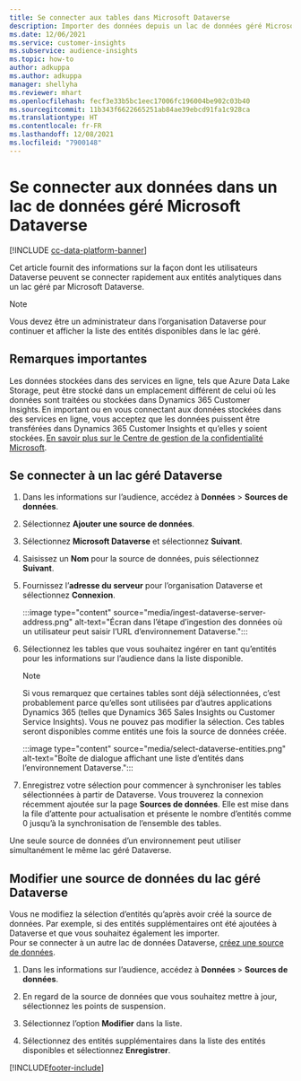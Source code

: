 ```yaml
---
title: Se connecter aux tables dans Microsoft Dataverse
description: Importer des données depuis un lac de données géré Microsoft Dataverse.
ms.date: 12/06/2021
ms.service: customer-insights
ms.subservice: audience-insights
ms.topic: how-to
author: adkuppa
ms.author: adkuppa
manager: shellyha
ms.reviewer: mhart
ms.openlocfilehash: fecf3e33b5bc1eec17006fc196004be902c03b40
ms.sourcegitcommit: 11b343f6622665251ab84ae39ebcd91fa1c928ca
ms.translationtype: HT
ms.contentlocale: fr-FR
ms.lasthandoff: 12/08/2021
ms.locfileid: "7900148"
---
```

# <a name="connect-to-data-in-a-microsoft-dataverse-managed-data-lake"></a>Se connecter aux données dans un lac de données géré Microsoft Dataverse

[!INCLUDE [cc-data-platform-banner](../includes/cc-data-platform-banner.md)]

Cet article fournit des informations sur la façon dont les utilisateurs Dataverse peuvent se connecter rapidement aux entités analytiques dans un lac géré par Microsoft Dataverse. 

> [!NOTE]
> Vous devez être un administrateur dans l’organisation Dataverse pour continuer et afficher la liste des entités disponibles dans le lac géré.

## <a name="important-considerations"></a>Remarques importantes

Les données stockées dans des services en ligne, tels que Azure Data Lake Storage, peut être stocké dans un emplacement différent de celui où les données sont traitées ou stockées dans Dynamics 365 Customer Insights. En important ou en vous connectant aux données stockées dans des services en ligne, vous acceptez que les données puissent être transférées dans Dynamics 365 Customer Insights et qu’elles y soient stockées. [En savoir plus sur le Centre de gestion de la confidentialité Microsoft](https://www.microsoft.com/trust-center).

## <a name="connect-to-a-dataverse-managed-lake"></a>Se connecter à un lac géré Dataverse

1. Dans les informations sur l’audience, accédez à **Données** > **Sources de données**.

2. Sélectionnez **Ajouter une source de données**.

3. Sélectionnez **Microsoft Dataverse** et sélectionnez **Suivant**.

4. Saisissez un **Nom** pour la source de données, puis sélectionnez **Suivant**. 

5. Fournissez l’**adresse du serveur** pour l’organisation Dataverse et sélectionnez **Connexion**.

   :::image type="content" source="media/ingest-dataverse-server-address.png" alt-text="Écran dans l’étape d’ingestion des données où un utilisateur peut saisir l’URL d’environnement Dataverse.":::

6. Sélectionnez les tables que vous souhaitez ingérer en tant qu’entités pour les informations sur l’audience dans la liste disponible.    

   > [!NOTE]
   > Si vous remarquez que certaines tables sont déjà sélectionnées, c’est probablement parce qu’elles sont utilisées par d’autres applications Dynamics 365 (telles que Dynamics 365 Sales Insights ou Customer Service Insights). Vous ne pouvez pas modifier la sélection. Ces tables seront disponibles comme entités une fois la source de données créée.

   :::image type="content" source="media/select-dataverse-entities.png" alt-text="Boîte de dialogue affichant une liste d’entités dans l’environnement Dataverse.":::

7. Enregistrez votre sélection pour commencer à synchroniser les tables sélectionnées à partir de Dataverse. Vous trouverez la connexion récemment ajoutée sur la page **Sources de données**. Elle est mise dans la file d’attente pour actualisation et présente le nombre d’entités comme 0 jusqu’à la synchronisation de l’ensemble des tables.

Une seule source de données d’un environnement peut utiliser simultanément le même lac géré Dataverse.

## <a name="edit-a-dataverse-managed-lake-data-source"></a>Modifier une source de données du lac géré Dataverse

Vous ne modifiez la sélection d’entités qu’après avoir créé la source de données. Par exemple, si des entités supplémentaires ont été ajoutées à Dataverse et que vous souhaitez également les importer.    
Pour se connecter à un autre lac de données Dataverse, [créez une source de données](#connect-to-a-dataverse-managed-lake).

1. Dans les informations sur l’audience, accédez à **Données** > **Sources de données**.

2. En regard de la source de données que vous souhaitez mettre à jour, sélectionnez les points de suspension.

3. Sélectionnez l’option **Modifier** dans la liste.

4. Sélectionnez des entités supplémentaires dans la liste des entités disponibles et sélectionnez **Enregistrer**.

[!INCLUDE[footer-include](../includes/footer-banner.md)]
